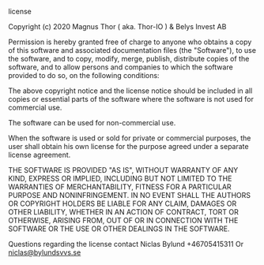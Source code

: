 license

Copyright (c) 2020 Magnus Thor ( aka. Thor-IO ) & Belys Invest AB

Permission is hereby granted free of charge to anyone who obtains a copy of this software and associated 
documentation files (the "Software"), 
to use the software, and to copy, modify, merge, publish, distribute copies of the software, and to allow 
persons and companies to which the software provided to do so, on the following conditions:

The above copyright notice and the license notice should be included in all copies or essential parts 
of the software where the software is not used for commercial use.

The software can be used for non-commercial use.

When the software is used or sold for private or commercial purposes, 
the user shall obtain his own license for the purpose agreed under a separate license agreement.

THE SOFTWARE IS PROVIDED "AS IS", WITHOUT WARRANTY OF ANY KIND, EXPRESS OR
IMPLIED, INCLUDING BUT NOT LIMITED TO THE WARRANTIES OF MERCHANTABILITY,
FITNESS FOR A PARTICULAR PURPOSE AND NONINFRINGEMENT. IN NO EVENT SHALL THE
AUTHORS OR COPYRIGHT HOLDERS BE LIABLE FOR ANY CLAIM, DAMAGES OR OTHER
LIABILITY, WHETHER IN AN ACTION OF CONTRACT, TORT OR OTHERWISE, ARISING FROM,
OUT OF OR IN CONNECTION WITH THE SOFTWARE OR THE USE OR OTHER DEALINGS IN THE
SOFTWARE.

Questions regarding the license contact Niclas Bylund +46705415311 Or niclas@bylundsvvs.se
